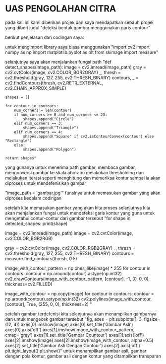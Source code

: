 
# UAS PENGOLAHAN CITRA

pada kali ini kami diberikan projek dan saya mendapatkan sebauh projek yang diberi judul "deteksi bentuk gambar menggunakan garis contour"

berikut penjelasan dari codingan saya:

untuk mengimport library saya biasa menggunakan 
"import cv2
import numpy as np
import matplotlib.pyplot as plt
from skimage import measure"

selanjutnya saya akan menjalankan fungsi path
"def detect_shapes(image_path):
    image = cv2.imread(image_path)
    gray = cv2.cvtColor(image, cv2.COLOR_BGR2GRAY)
    _, thresh = cv2.threshold(gray, 127, 255, cv2.THRESH_BINARY)
    contours, _ = cv2.findContours(thresh, cv2.RETR_EXTERNAL, cv2.CHAIN_APPROX_SIMPLE)
    
    shapes = []

    for contour in contours:
        num_corners = len(contour)
        if num_corners >= 8 and num_corners <= 23:
            shapes.append("Circle")
        elif num_corners == 3:
            shapes.append("Triangle")    
        elif num_corners == 4:
            shapes.append("Square" if cv2.isContourConvex(contour) else "Rectangle")       
        else:
            shapes.append("Polygon")
    
    return shapes"

yang gunanya untuk menerima path gambar, membaca gambar, mengonversi gambar ke skala abu-abu melakukan thresholding dan melakukan iterasi seperti menghitung dan memeriksa kontur sampai ia akan diproses untuk mendefenisikan gambar 

"image_path = 'gambar.jpg'" funsinya untuk memasukan gambar yang akan 
diproses kedalam codingan 

setelah kita memasukan gambar yang akan kita proses selanjutnya kita akan menjalankan fungsi untuk mendeteksi garis kontur yang guna untuk mengetahui contur-contur dari gambar tersebut
"for shape in detected_shapes:
    print(shape)

image = cv2.imread(image_path)
image = cv2.cvtColor(image, cv2.COLOR_BGR2RGB)

gray = cv2.cvtColor(image, cv2.COLOR_RGB2GRAY)
_, thresh = cv2.threshold(gray, 127, 255, cv2.THRESH_BINARY)
contours = measure.find_contours(thresh, 0.5)

image_with_contour_pattern = np.ones_like(image) * 255
for contour in contours:
    contour = np.around(contour).astype(np.int32)
    cv2.drawContours(image_with_contour_pattern, [contour], -1, (0, 0, 0), thickness=cv2.FILLED)

image_with_contour = np.copy(image)
for contour in contours:
    contour = np.around(contour).astype(np.int32)
    cv2.polylines(image_with_contour, [contour], True, (255, 0, 0), thickness=2)
"

setelah gambar terdefenisi kita selanjutnya akan menampilkan gambarnya dan untuk mengecek gambar tersebut
"fig, axes = plt.subplots(1, 3, figsize=(12, 4))
axes[0].imshow(image)
axes[0].set_title('Gambar Asli')
axes[0].axis('off')
axes[1].imshow(image_with_contour_pattern, cmap='gray')
axes[1].set_title('Gambar Countour')
axes[1].axis('off')
axes[2].imshow(image)
axes[2].imshow(image_with_contour, alpha=0.5)
axes[2].set_title('Gambar Asli Dengan Contour')
axes[2].axis('off')
plt.tight_layout()
plt.show()" untuk menampilkan gambar asli, gambar dengan pola kontur, gambar asli dengan kontur yang ditampilkan transparan



